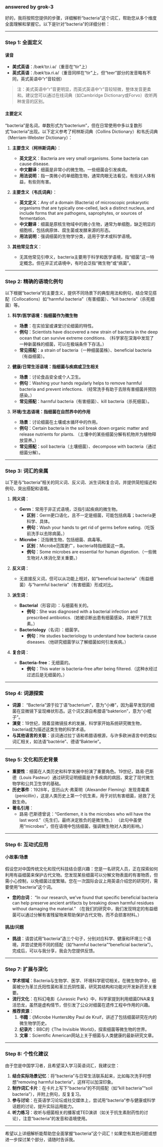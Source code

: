 ### answered by grok-3
好的，我将按照您提供的步骤，详细解析“bacteria”这个词汇，帮助您从多个维度全面理解和掌握它。以下是针对“bacteria”的详细分析：

---

### Step 1: 全面定义
#### 读音
- **美式英语**：/bækˈtɪr.i.ə/（重音在“tir”上）
- **英式英语**：/bækˈtɪə.ri.ə/（重音同样在“tir”上，但“teer”部分的发音略有不同，英式英语中“r”音较弱）
> 注：美式英语中“r”音更明显，而英式英语中“r”音较轻微，整体发音更柔和。建议您可以通过在线词典（如Cambridge Dictionary或Forvo）收听两种发音的区别。

#### 主要定义
“bacteria”是名词，单数形式为“bacterium”，但在日常使用中多以复数形式“bacteria”出现。以下定义参考了柯林斯词典（Collins Dictionary）和韦氏词典（Merriam-Webster Dictionary）：

1. **主要含义（柯林斯词典）**：
   - **英文定义**：Bacteria are very small organisms. Some bacteria can cause disease.
   - **中文翻译**：细菌是非常小的微生物。一些细菌会引发疾病。
   - **用法说明**：指一类微小的单细胞生物，通常肉眼无法看见，有些对人体有益，有些则有害。

2. **主要含义（韦氏词典）**：
   - **英文定义**：Any of a domain (Bacteria) of microscopic prokaryotic organisms that are typically one-celled, lack a distinct nucleus, and include forms that are pathogens, saprophytes, or sources of fermentation.
   - **中文翻译**：细菌是原核生物域中的微小生物，通常为单细胞，缺乏明显的细胞核，包括病原体、腐生菌或发酵来源的形态。
   - **用法说明**：强调细菌的生物学分类，适用于学术或科学语境。

3. **其他常见含义**：
   - 无其他常见引申义，bacteria主要用于科学和医学语境，指“细菌”这一特定概念。但在非正式语境中，有时会泛指“微生物”或“病菌”。

---

### Step 2: 精确的语境化例句
以下根据“bacteria”的主要含义，提供不同场景下的典型用法和例句，结合常见搭配（Collocations）如“harmful bacteria”（有害细菌）、“kill bacteria”（杀死细菌）等。

1. **科学/医学语境：指细菌作为微生物**
   - **场景**：在实验室或课堂讨论细菌的特性。
   - **例句**：Scientists have discovered a new strain of bacteria in the deep ocean that can survive extreme conditions.
     （科学家在深海中发现了一种新菌株的细菌，可以在极端条件下存活。）
   - **常见搭配**：a strain of bacteria（一种细菌菌株）、beneficial bacteria（有益细菌）。

2. **健康/日常生活语境：指细菌与疾病或卫生相关**
   - **场景**：讨论食品安全或个人卫生。
   - **例句**：Washing your hands regularly helps to remove harmful bacteria and prevent infections.
     （经常洗手有助于去除有害细菌并预防感染。）
   - **常见搭配**：harmful bacteria（有害细菌）、kill bacteria（杀死细菌）。

3. **环境/生态语境：指细菌在自然界中的作用**
   - **场景**：讨论细菌在土壤或水循环中的作用。
   - **例句**：Certain bacteria in the soil break down organic matter and release nutrients for plants.
     （土壤中的某些细菌分解有机物并为植物释放营养。）
   - **常见搭配**：soil bacteria（土壤细菌）、decompose with bacteria（通过细菌分解）。

---

### Step 3: 词汇的亲属
以下是与“bacteria”相关的同义词、反义词、派生词和复合词，并提供简短描述和例句，突出搭配和语境。

1. **同义词**：
   - **Germ**：常用于非正式语境，泛指引起疾病的微生物。
     - **区别**：Germ更口语化，且不一定是细菌，可能包括病毒；bacteria更科学、具体。
     - **例句**：Wash your hands to get rid of germs before eating.（吃饭前洗手以去除病菌。）
   - **Microbe**：泛指微生物，包括细菌、病毒等。
     - **区别**：Microbe范围更广，bacteria特指细菌这一类。
     - **例句**：Some microbes are essential for human digestion.（一些微生物对人体消化至关重要。）

2. **反义词**：
   - 无直接反义词，但可以从功能上相对，如“beneficial bacteria”（有益细菌）与“harmful bacteria”（有害细菌）形成对比。

3. **派生词**：
   - **Bacterial**（形容词）：与细菌有关的。
     - **例句**：She was diagnosed with a bacterial infection and prescribed antibiotics.（她被诊断出患有细菌感染，并被开了抗生素。）
   - **Bacteriology**（名词）：细菌学。
     - **例句**：He studies bacteriology to understand how bacteria cause diseases.（他研究细菌学以了解细菌如何引发疾病。）

4. **复合词**：
   - **Bacteria-free**：无细菌的。
     - **例句**：This water is bacteria-free after being filtered.（这种水经过过滤后是无细菌的。）

---

### Step 4: 词源探索
- **词源**： “Bacteria”源于拉丁语“bacterium”，意为“小棒”，因为最早发现的细菌在显微镜下呈现棒状形态。这个词又源自希腊语“bakterion”，意为“小棍子”。
- **演变**：19世纪，随着显微镜技术的发展，科学家开始系统研究微生物，bacteria成为描述这类生物的科学术语。
- **与其他语言的关联**：该词通过拉丁语和希腊语根源，与许多欧洲语言中的类似词汇相关，如法语“bactérie”、德语“Bakterie”。

---

### Step 5: 文化和历史背景
- **重要性**：细菌在人类历史和科学发展中扮演了重要角色。19世纪，路易·巴斯德（Louis Pasteur）通过研究证明细菌是许多疾病的病因，奠定了现代微生物学和公共卫生学的基础。
- **历史事件**：1928年，亚历山大·弗莱明（Alexander Fleming）发现青霉素（penicillin），这是人类历史上第一个抗生素，用于对抗有害细菌，拯救了无数生命。
- **著名引用**：
  - 路易·巴斯德曾说：“Gentlemen, it is the microbes who will have the last word.”（先生们，最终决定胜负的是微生物。）
    （此句中虽使用“microbes”，但在语境中包括细菌，强调微生物对人类的影响。）

---

### Step 6: 互动式应用
#### 小故事/场景
假设您对中国传统文化和现代科技结合感兴趣：您是一名研究人员，正在探索如何利用有益细菌来保护古代文物。您发现某些细菌可以分解文物表面的有害物质，但需小心控制，以免细菌过度繁殖。您在一次国际会议上用英语介绍您的研究时，需要使用“bacteria”这个词。
- **您的台词**： “In our research, we’ve found that specific beneficial bacteria can help preserve ancient artifacts by breaking down harmful residues without damaging the material.”
  （在我们的研究中，我们发现特定的有益细菌可以通过分解有害残留物来帮助保护古代文物，而不会损害材料。）

#### 挑战/问题
- **挑战**：请尝试用“bacteria”造三个句子，分别对应科学、健康和环境三个语境，并尝试使用不同的搭配（如“harmful bacteria”“beneficial bacteria”）。完成后，可以与我分享，我会为您提供反馈。

---

### Step 7: 扩展与深化
- **学术领域**：Bacteria与生物学、医学、环境科学密切相关。在微生物学中，细菌被分为革兰氏阳性菌和革兰氏阴性菌，研究其结构和功能对开发新药至关重要。
- **流行文化**：在科幻电影《Jurassic Park》中，科学家提到利用细菌DNA来复活恐龙，虽然是虚构情节，但引发了公众对细菌在遗传工程中作用的兴趣。
- **推荐资源**：
  1. **书籍**：《Microbe Hunters》by Paul de Kruif，讲述了包括细菌研究在内的微生物学历史。
  2. **纪录片**：BBC的《The Invisible World》，探索细菌等微生物的世界。
  3. **文章**：Scientific American网站上关于细菌与人类健康的最新研究文章。

---

### Step 8: 个性化建议
由于您是中国学习者，且希望深入学习英语词汇，我建议您：
1. **结合实际场景记忆**：将“bacteria”与日常生活联系起来，比如每次洗手时想想“removing harmful bacteria”，这样可以加深印象。
2. **制作词汇卡片**：在卡片上写下“bacteria”的不同搭配（如“kill bacteria”“soil bacteria”），并附上例句，反复复习。
3. **参与讨论**：在英语学习论坛或社交媒体上，尝试用“bacteria”参与健康或科学话题的讨论，提升实际运用能力。
4. **听力练习**：收听与细菌相关的播客或TED演讲（如关于抗生素耐药性的讨论），注意“bacteria”的发音和语境使用。

---

希望以上详细解析能帮助您全面掌握“bacteria”这个词汇！如果您有其他问题或想进一步探讨某个部分，请随时告诉我。